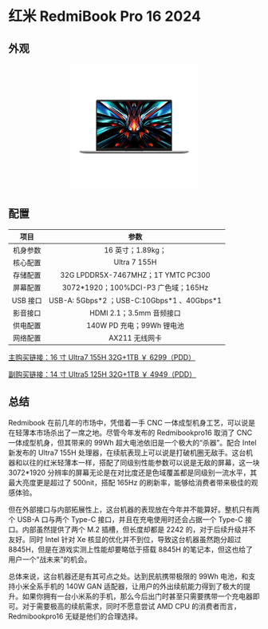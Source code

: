 # 红米 RedmiBook Pro 16 2024

## 外观

<div style="margin: 0 auto; text-align: center; width: 50%"><img src="./assets/redmibookpro%2016%202024.png" /></div>

## 配置

|   项目   |                     参数                      |
| :------: | :-------------------------------------------: |
| 机身参数 |               16 英寸；1.89kg；               |
| 核心配置 |                 Ultra 7 155H                  |
| 存储配置 |      32G LPDDR5X-7467MHZ；1T YMTC PC300       |
| 屏幕配置 |     3072\*1920；100%DCI-P3 广色域；165Hz      |
| USB 接口 | USB-A: 5Gbps\*2 ；USB-C:10Gbps\*1 、40Gbps\*1 |
| 影音接口 |           HDMI 2.1；3.5mm 音频接口            |
| 供电配置 |           140W PD 充电；99Wh 锂电池           |
| 网络配置 |                AX211 无线网卡                 |

[主购买链接：16 寸 Ultra7 155H 32G+1TB ￥ 6299（PDD）](https://mobile.yangkeduo.com/goods1.html?ps=O4QMnKn1rH)

[副购买链接：14 寸 Ultra5 125H 32G+1TB ￥ 4949（PDD）](https://mobile.yangkeduo.com/goods2.html?ps=CLn2GkZwUJ)

## 总结

Redmibook 在前几年的市场中，凭借着一手 CNC 一体成型机身工艺，可以说是在轻薄本市场杀出了一席之地。尽管今年发布的 Redmibookpro16 取消了 CNC 一体成型机身，但其带来的 99Wh 超大电池依旧是一个极大的“杀器”。配合 Intel 新发布的 Ultra7 155H 处理器，在续航表现上可以说是打破机圈无敌手。这台机器和以往的红米轻薄本一样，搭配了同级别性能参数可以说是无敌的屏幕，这一块 3072\*1920 分辨率的屏幕无论是在对比度还是色域覆盖都是同级别一流水平，其最大亮度更是超过了 500nit，搭配 165Hz 的刷新率，能够给消费者带来极佳的观感体验。

但在外部接口与内部拓展性上，这台机器的表现放在今年并不能算好。整机只有两个 USB-A 口与两个 Type-C 接口，并且在充电使用时还会占据一个 Type-C 接口。内部虽然提供了两个 M.2 插槽，但长度却都是 2242 的，对于后续升级并不友好。同时 Intel 针对 Xe 核显的优化并不到位，导致这台机器虽然跑分超过 8845H，但是在游戏实测上性能却要略低于搭载 8845H 的笔记本，但这也给了用户一个“战未来”的机会。

总体来说，这台机器还是有其可点之处。达到民航携带极限的 99Wh 电池，和支持小米全系手机的 140W GAN 适配器，让用户的外出续航能力得到了极大的提升。如果你拥有一台小米系的手机，那么今后出门时甚至只需要携带一个充电器即可。对于需要极高的续航需求，同时不愿意尝试 AMD CPU 的消费者而言，Redmibookpro16 无疑是他们的合理选择。
